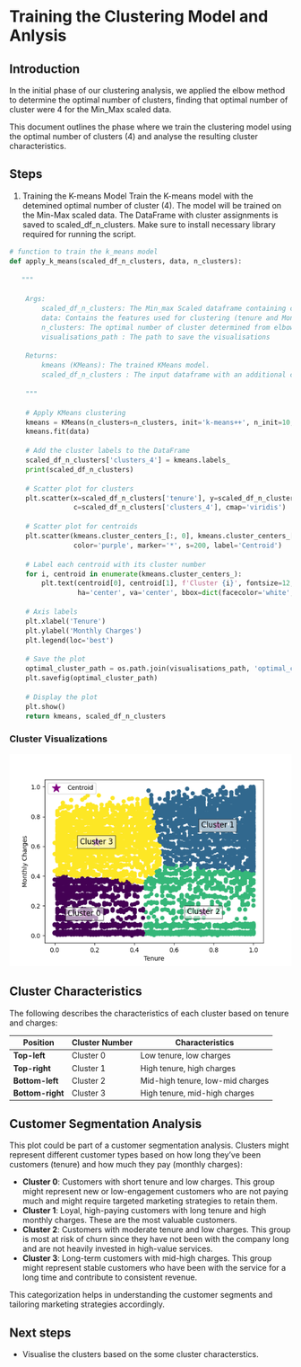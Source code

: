 # Training the Clustering Model and Anlysis
## Introduction
In the initial phase of our clustering analysis, we applied the elbow method to determine the optimal number of clusters, finding that optimal number of cluster were 4 for the Min_Max scaled data.

This document outlines the phase where we train the clustering model using the optimal number of clusters (4) and analyse the resulting cluster characteristics.

## Steps
1. Training the K-means Model
Train the K-means model with the detemined optimal number of cluster (4). The model will be trained on the Min-Max scaled data. The DataFrame with cluster assignments is saved to scaled_df_n_clusters.
Make sure to install necessary library required for running the script. 

```python
# function to train the k_means model
def apply_k_means(scaled_df_n_clusters, data, n_clusters):
    
   """

    Args:
        scaled_df_n_clusters: The Min_max Scaled dataframe containing customer data.
        data: Contains the features used for clustering (tenure and MonthlyCharges).
        n_clusters: The optimal number of cluster determined from elbow method.
        visualisations_path : The path to save the visualisations 
    
    Returns:
        kmeans (KMeans): The trained KMeans model.
        scaled_df_n_clusters : The input dataframe with an additional column for cluster labels.
        
    """
    
    # Apply KMeans clustering
    kmeans = KMeans(n_clusters=n_clusters, init='k-means++', n_init=10, random_state=42)
    kmeans.fit(data)
    
    # Add the cluster labels to the DataFrame
    scaled_df_n_clusters['clusters_4'] = kmeans.labels_
    print(scaled_df_n_clusters)
    
    # Scatter plot for clusters
    plt.scatter(x=scaled_df_n_clusters['tenure'], y=scaled_df_n_clusters['MonthlyCharges'], 
                c=scaled_df_n_clusters['clusters_4'], cmap='viridis')
    
    # Scatter plot for centroids
    plt.scatter(kmeans.cluster_centers_[:, 0], kmeans.cluster_centers_[:, 1], 
                color='purple', marker='*', s=200, label='Centroid')
    
    # Label each centroid with its cluster number
    for i, centroid in enumerate(kmeans.cluster_centers_):
        plt.text(centroid[0], centroid[1], f'Cluster {i}', fontsize=12, color='black', 
                 ha='center', va='center', bbox=dict(facecolor='white', alpha=0.6, edgecolor='black'))
    
    # Axis labels
    plt.xlabel('Tenure')
    plt.ylabel('Monthly Charges')
    plt.legend(loc='best')
    
    # Save the plot
    optimal_cluster_path = os.path.join(visualisations_path, 'optimal_clusters.png')
    plt.savefig(optimal_cluster_path)
    
    # Display the plot
    plt.show()
    return kmeans, scaled_df_n_clusters

```


### Cluster Visualizations
![Cluster Visualization](../visualisations/optimal_clusters.png)

## Cluster Characteristics

The following describes the characteristics of each cluster based on tenure and charges:

| Position           | Cluster Number | Characteristics                       |
|--------------------|----------------|---------------------------------------|
| **Top-left**       | Cluster 0      | Low tenure, low charges               |
| **Top-right**      | Cluster 1      | High tenure, high charges             |
| **Bottom-left**    | Cluster 2      | Mid-high tenure, low-mid charges      |
| **Bottom-right**   | Cluster 3      |High tenure, mid-high charges          |

## Customer Segmentation Analysis

This plot could be part of a customer segmentation analysis. Clusters might represent different customer types based on how long they’ve been customers (tenure) and how much they pay (monthly charges):

- **Cluster 0**: Customers with short tenure and low charges. This group might represent new or         low-engagement customers who are not paying much and might require targeted marketing strategies to retain them.
- **Cluster 1**: Loyal, high-paying customers with long tenure and high monthly charges. These are the most valuable customers.
- **Cluster 2**: Customers with moderate tenure and low charges. This group is most at risk of churn since they have not been with the company long and are not heavily invested in high-value services.
- **Cluster 3**: Long-term customers with mid-high charges. This group might represent stable customers who have been with the service for a long time and contribute to consistent revenue.

This categorization helps in understanding the customer segments and tailoring marketing strategies accordingly.

## Next steps
- Visualise the clusters based on the some cluster characterstics.
